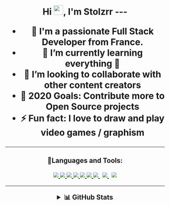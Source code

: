 <h1 align="center"> Hi <img src="https://raw.githubusercontent.com/MartinHeinz/MartinHeinz/master/wave.gif" width="30px">, I'm Stolzrr 
---

- 🔭 I'm a passionate Full Stack Developer from France.
- 🌱 I’m currently learning everything 🤣
- 👯 I’m looking to collaborate with other content creators
- 🥅 2020 Goals: Contribute more to Open Source projects
- ⚡ Fun fact: I love to draw and play video games / graphism

---

<h2 align="center">🚀Languages and Tools:
<br />

<p align="center"> 
     </a>
    <a href="https://reactjs.org/" target="_blank"> <img src="https://img.icons8.com/color/48/000000/react-native.png"/> </a>
    </a> 
    <a href="https://www.php.net/" target="_blank"> <img src="https://img.icons8.com/fluency/48/000000/php.png"/> </a>
    </a> 
    <a href="https://developer.mozilla.org/en-US/docs/Web/JavaScript" target="_blank"> <img src="https://img.icons8.com/color/48/000000/javascript.png"/> </a> 
    <a href="https://www.w3.org/html/" target="_blank"> <img src="https://img.icons8.com/color/48/000000/html-5.png"/> </a> 
    <a href="https://www.w3schools.com/css/" target="_blank"> <img src="https://img.icons8.com/color/48/000000/css3.png"/> </a> 
    <a href="https://getbootstrap.com" target="_blank"> <img src="https://img.icons8.com/color/48/000000/bootstrap.png"/> </a> 
    </a> 
    <a style="padding-right:8px;" href="https://nodejs.org" target="_blank"> <img src="https://img.icons8.com/color/48/000000/nodejs.png"/> </a> 
    <a style="padding-right:8px;" href="https://www.mysql.com/" target="_blank"> <img src="https://img.icons8.com/fluent/50/000000/mysql-logo.png"/> </a>
</a> 
 </a>   
    <a href="https://git-scm.com/" target="_blank"> <img src="https://img.icons8.com/color/48/000000/git.png"/> </a> 
 

<br />

---


<details>
  <summary>📊 GitHub Stats</summary>
  <br />
    <a href="https://github.com/Stolzrr/github-readme-stats"><img alt="Stolzrr Github Stats" src="https://github-readme-stats.vercel.app/api?username=Stolzrr&show_icons=true&count_private=true&theme=react&hide_border=true&bg_color=0D1117" /></a>
  <a href="https://github.com/Stolzrr/github-readme-stats"><img alt="Stolzrr Top Languages" src="https://github-readme-stats.vercel.app/api/top-langs/?username=Stolzrr&langs_count=8&count_private=true&layout=compact&theme=react&hide_border=true&bg_color=0D1117" /></a>
  <br/>

</details>
